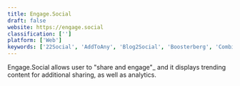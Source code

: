 ```yaml
---
title: Engage.Social
draft: false 
website: https://engage.social
classification: ['']
platform: ['Web']
keywords: ['22Social', 'AddToAny', 'Blog2Social', 'Boosterberg', 'Combin', 'Elevate', 'Facebook Analytics', 'Facebook Apps and Tabs', 'Instarazzo', 'Jooicer', 'Kicksta', 'Lumosity', 'Remarketing.io', 'Socialdraft', 'SoundCloud Helper', 'The Social Press Kit', 'Twitics', 'ViralContentBee', 'oneall']
---
```

Engage.Social allows user to "share and engage"_ and it displays trending content for additional sharing, as well as analytics.